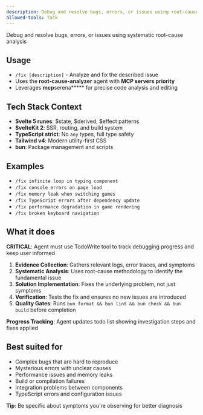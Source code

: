 ```yaml
---
description: Debug and resolve bugs, errors, or issues using root-cause analysis
allowed-tools: Task
---
```


Debug and resolve bugs, errors, or issues using systematic root-cause analysis

## Usage

- `/fix [description]` - Analyze and fix the described issue
- Uses the **root-cause-analyzer** agent with **MCP servers priority**
- Leverages **mcp**serena**\*** for precise code analysis and editing

## Tech Stack Context

- **Svelte 5 runes**: $state, $derived, $effect patterns
- **SvelteKit 2**: SSR, routing, and build system
- **TypeScript strict**: No `any` types, full type safety
- **Tailwind v4**: Modern utility-first CSS
- **bun**: Package management and scripts

## Examples

- `/fix infinite loop in typing component`
- `/fix console errors on page load`
- `/fix memory leak when switching games`
- `/fix TypeScript errors after dependency update`
- `/fix performance degradation in game rendering`
- `/fix broken keyboard navigation`

## What it does

**CRITICAL**: Agent must use TodoWrite tool to track debugging progress and keep user informed

1. **Evidence Collection**: Gathers relevant logs, error traces, and symptoms
2. **Systematic Analysis**: Uses root-cause methodology to identify the fundamental issue
3. **Solution Implementation**: Fixes the underlying problem, not just symptoms
4. **Verification**: Tests the fix and ensures no new issues are introduced
5. **Quality Gates**: Runs `bun format && bun lint && bun check && bun build` before completion

**Progress Tracking**: Agent updates todo list showing investigation steps and fixes applied

## Best suited for

- Complex bugs that are hard to reproduce
- Mysterious errors with unclear causes
- Performance issues and memory leaks
- Build or compilation failures
- Integration problems between components
- TypeScript errors and configuration issues

**Tip**: Be specific about symptoms you're observing for better diagnosis
